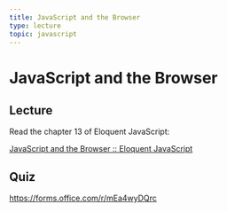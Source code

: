 ```yaml
---
title: JavaScript and the Browser
type: lecture
topic: javascript
---
```


# JavaScript and the Browser

## Lecture

Read the chapter 13 of Eloquent JavaScript:

[JavaScript and the Browser :: Eloquent JavaScript](https://eloquentjavascript.net/13_browser.html)

## Quiz

https://forms.office.com/r/mEa4wyDQrc
